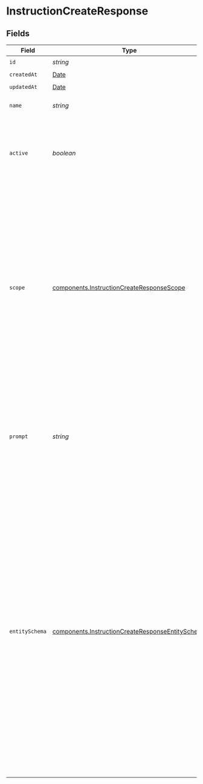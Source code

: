 # InstructionCreateResponse


## Fields

| Field                                                                                                                                                                                                                                                                                                                                                                                                                                                                                                                                                                                                                                                                  | Type                                                                                                                                                                                                                                                                                                                                                                                                                                                                                                                                                                                                                                                                   | Required                                                                                                                                                                                                                                                                                                                                                                                                                                                                                                                                                                                                                                                               | Description                                                                                                                                                                                                                                                                                                                                                                                                                                                                                                                                                                                                                                                            |
| ---------------------------------------------------------------------------------------------------------------------------------------------------------------------------------------------------------------------------------------------------------------------------------------------------------------------------------------------------------------------------------------------------------------------------------------------------------------------------------------------------------------------------------------------------------------------------------------------------------------------------------------------------------------------- | ---------------------------------------------------------------------------------------------------------------------------------------------------------------------------------------------------------------------------------------------------------------------------------------------------------------------------------------------------------------------------------------------------------------------------------------------------------------------------------------------------------------------------------------------------------------------------------------------------------------------------------------------------------------------- | ---------------------------------------------------------------------------------------------------------------------------------------------------------------------------------------------------------------------------------------------------------------------------------------------------------------------------------------------------------------------------------------------------------------------------------------------------------------------------------------------------------------------------------------------------------------------------------------------------------------------------------------------------------------------- | ---------------------------------------------------------------------------------------------------------------------------------------------------------------------------------------------------------------------------------------------------------------------------------------------------------------------------------------------------------------------------------------------------------------------------------------------------------------------------------------------------------------------------------------------------------------------------------------------------------------------------------------------------------------------- |
| `id`                                                                                                                                                                                                                                                                                                                                                                                                                                                                                                                                                                                                                                                                   | *string*                                                                                                                                                                                                                                                                                                                                                                                                                                                                                                                                                                                                                                                               | :heavy_check_mark:                                                                                                                                                                                                                                                                                                                                                                                                                                                                                                                                                                                                                                                     | N/A                                                                                                                                                                                                                                                                                                                                                                                                                                                                                                                                                                                                                                                                    |
| `createdAt`                                                                                                                                                                                                                                                                                                                                                                                                                                                                                                                                                                                                                                                            | [Date](https://developer.mozilla.org/en-US/docs/Web/JavaScript/Reference/Global_Objects/Date)                                                                                                                                                                                                                                                                                                                                                                                                                                                                                                                                                                          | :heavy_check_mark:                                                                                                                                                                                                                                                                                                                                                                                                                                                                                                                                                                                                                                                     | N/A                                                                                                                                                                                                                                                                                                                                                                                                                                                                                                                                                                                                                                                                    |
| `updatedAt`                                                                                                                                                                                                                                                                                                                                                                                                                                                                                                                                                                                                                                                            | [Date](https://developer.mozilla.org/en-US/docs/Web/JavaScript/Reference/Global_Objects/Date)                                                                                                                                                                                                                                                                                                                                                                                                                                                                                                                                                                          | :heavy_check_mark:                                                                                                                                                                                                                                                                                                                                                                                                                                                                                                                                                                                                                                                     | N/A                                                                                                                                                                                                                                                                                                                                                                                                                                                                                                                                                                                                                                                                    |
| `name`                                                                                                                                                                                                                                                                                                                                                                                                                                                                                                                                                                                                                                                                 | *string*                                                                                                                                                                                                                                                                                                                                                                                                                                                                                                                                                                                                                                                               | :heavy_check_mark:                                                                                                                                                                                                                                                                                                                                                                                                                                                                                                                                                                                                                                                     | The name of the instruction. Must be unique.                                                                                                                                                                                                                                                                                                                                                                                                                                                                                                                                                                                                                           |
| `active`                                                                                                                                                                                                                                                                                                                                                                                                                                                                                                                                                                                                                                                               | *boolean*                                                                                                                                                                                                                                                                                                                                                                                                                                                                                                                                                                                                                                                              | :heavy_minus_sign:                                                                                                                                                                                                                                                                                                                                                                                                                                                                                                                                                                                                                                                     | Whether the instruction is active. Active instructions are applied to documents when they're created or when their file is updated.                                                                                                                                                                                                                                                                                                                                                                                                                                                                                                                                    |
| `scope`                                                                                                                                                                                                                                                                                                                                                                                                                                                                                                                                                                                                                                                                | [components.InstructionCreateResponseScope](../../models/components/instructioncreateresponsescope.md)                                                                                                                                                                                                                                                                                                                                                                                                                                                                                                                                                                 | :heavy_minus_sign:                                                                                                                                                                                                                                                                                                                                                                                                                                                                                                                                                                                                                                                     | The scope of the instruction. Determines whether the instruction is applied to the entire document or to each chunk of the document. Options are `'document'` or `'chunk'`. Generally `'document'` should be used when analyzing the full document is desired, such as when generating a summary or determining sentiment, and `'chunk'` should be used when a fine grained search over a document is desired.                                                                                                                                                                                                                                                         |
| `prompt`                                                                                                                                                                                                                                                                                                                                                                                                                                                                                                                                                                                                                                                               | *string*                                                                                                                                                                                                                                                                                                                                                                                                                                                                                                                                                                                                                                                               | :heavy_check_mark:                                                                                                                                                                                                                                                                                                                                                                                                                                                                                                                                                                                                                                                     | A natural language instruction which will be applied to documents as they are created and updated. The results of the `instruction_prompt` will be stored as an `entity` in the schema defined by the `entity_schema` parameter.                                                                                                                                                                                                                                                                                                                                                                                                                                       |
| `entitySchema`                                                                                                                                                                                                                                                                                                                                                                                                                                                                                                                                                                                                                                                         | [components.InstructionCreateResponseEntitySchema](../../models/components/instructioncreateresponseentityschema.md)                                                                                                                                                                                                                                                                                                                                                                                                                                                                                                                                                   | :heavy_check_mark:                                                                                                                                                                                                                                                                                                                                                                                                                                                                                                                                                                                                                                                     | The JSON schema definition of the entity generated by an instruction. The schema must define an `object` at its root. If the instruction is expected to generate multiple items, the root object should have a key which defines an array of the expected items. An instruction which generates multiple emails may be expressed as `{"type": "object", "properties": {"emails": { "type": "array", "items": { "type": "string"}}}}`. Simple values may be expressed as an object with a single key. For example, a summary instruction may generate a single string value. The schema might be `{"type": "object", "properties": { "summary": { "type": "string"}}}`. |